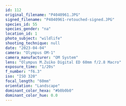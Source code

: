 ```yaml
---
id: 112
original_filename: "P4040961.JPG"
signed_filename: "P4040961-retouched-signed.JPG"
species_id: 55
species_gender: "na"
location_id: 1
photo_subject: "wildlife"
shooting_technique: null
date: "2023-04-04"
camera: "Olympus OM-1"
camera_manufacturer: "OM System"
lens: "Olympus M.Zuiko Digital ED 60mm f/2.8 Macro"
exposure_time: "1/20s"
f_number: "f6.3"
iso: "ISO 320"
focal_length: "60mm"
orientation: "Landscape"
dominant_color_hexa: "#b0b0b0"
dominant_color_hue: 0.0
---
```

